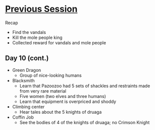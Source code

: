 # [Previous Session](2020-01-06.md) 
Recap
* Find the vandals
* Kill the mole people king
* Collected reward for vandals and mole people

## Day 10 (cont.)
- Green Dragon
  - Group of nice-looking humans 
- Blacksmith
  - Learn that Pazoozoo had 5 sets of shackles and restraints made from very rare material
  - Five women (two elves and three humans)
  - Learn that equipment is overpriced and shoddy
- Climbing center
  - Hear tales about the 5 knights of druaga
- Coffin Job
  - See the bodies of 4 of the knights of druaga; no Crimson Knight
